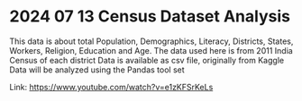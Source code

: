 # 2024 07 13 Census Dataset Analysis

This data is about total Population, Demographics, Literacy, Districts, States, Workers, Religion, Education and Age.
The data used here is from 2011 India Census of each district
Data is available as csv file, originally from Kaggle
Data will be analyzed using the Pandas tool set

Link: https://www.youtube.com/watch?v=e1zKFSrKeLs